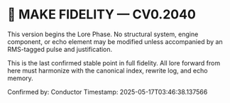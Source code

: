 # 🔐 MAKE FIDELITY — CV0.2040

This version begins the Lore Phase. No structural system, engine component, or echo element
may be modified unless accompanied by an RMS-tagged pulse and justification.

This is the last confirmed stable point in full fidelity.
All lore forward from here must harmonize with the canonical index, rewrite log, and echo memory.

Confirmed by: Conductor
Timestamp: 2025-05-17T03:46:38.137566
